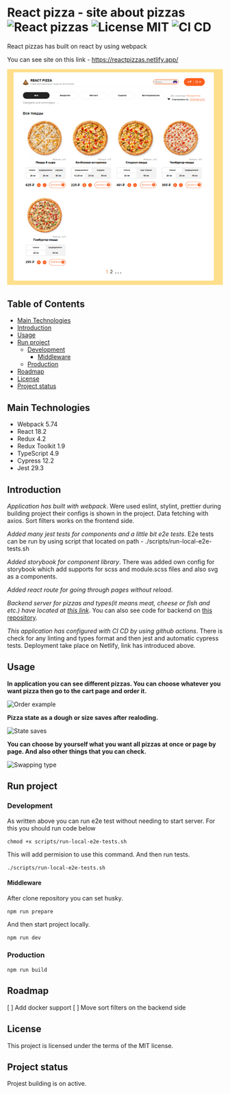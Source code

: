 # React pizza - site about pizzas ![React pizzas](https://badgen.net/badge/React/pizzas/orange?icon=label) ![License MIT](https://badgen.net/badge/License/MIT/black) ![CI CD](https://badgen.net/badge/Github/Actions/black?icon=github) 
 
React pizzas has built on react by using webpack

You can see site on this link - https://reactpizzas.netlify.app/

![Alt-текст](./photo_2023-01-06_18-12-23.jpg)


## Table of Contents

+ [Main Technologies](#Main-Technologies) 
+ [Introduction](#Introduction)
+ [Usage](#Usage)
+ [Run project](#Run-project)
  + [Development](#Development)
    + [Middleware](#Middleware)
  + [Production](#Production)
+ [Roadmap](#Roadmap)
+ [License](#License) 
+ [Project status](#Project-status) 


## Main Technologies 

+ Webpack 5.74
+ React 18.2
+ Redux 4.2
+ Redux Toolkit 1.9
+ TypeScript 4.9
+ Cypress 12.2
+ Jest 29.3


## Introduction

*Application has built with webpack*. Were used eslint, stylint, prettier during building project their configs is shown in the project. Data fetching with axios. Sort filters works on the frontend side.

*Added many jest tests for components and a little bit e2e tests*. E2e tests can be run by using script that located on path - ./scripts/run-local-e2e-tests.sh

*Added storybook for component library*. There was added own config for storybook which add supports for scss and module.scss files and also svg as a components.

*Added react route for going through pages without reload*.

*Backend server for pizzas and types(it means meat, cheese or fish and etc.) have located at [this link](https://reactpizzas.ru:5000/)*. You can also see code for backend on [this repository](https://github.com/bot1291/Back-React-Pizza). 

*This application has configured with CI CD by using github actions*. There is check for any linting and types format and then jest and automatic cypress tests. Deployment take place on Netlify, link has introduced above.


## Usage

**In application you can see different pizzas. You can choose whatever you want pizza then go to the cart page and order it.**

![Order example](https://media1.giphy.com/media/Q1TiP2OdpRu8Mz71oR/giphy.gif?cid=790b7611185bd9d37c0878c597756f0c970c59c0c2ee1920&rid=giphy.gif&ct=g) 


**Pizza state as a dough or size saves after realoding.** 

![State saves](https://media3.giphy.com/media/DLnKQxo3u2GSJemyTS/giphy.gif?cid=790b7611dc9ddba35a01c2c581951a26b4641cff2f487eef&rid=giphy.gif&ct=g) 

**You can choose by yourself what you want all pizzas at once or page by page. And also other things that you can check.**

![Swapping type](https://media4.giphy.com/media/2cpwZVl4vmFMrp3kim/giphy.gif?cid=790b761158ae7204bc4b3db2cc864b13abeba8c2b6378896&rid=giphy.gif&ct=g) 


## Run project


### Development 

As written above you can run e2e test without needing to start server. For this you should run code below

```
chmod +x scripts/run-local-e2e-tests.sh
```

This will add permision to use this command. And then run tests.

```
./scripts/run-local-e2e-tests.sh
```

#### Middleware

After clone repository you can set husky.
 
```
npm run prepare
```

And then start project locally.

```
npm run dev
```


### Production 

```
npm run build
```

## Roadmap

[ ] Add docker support
[ ] Move sort filters on the backend side


## License

This project is licensed under the terms of the MIT license.


## Project status

Projest building is on active.
